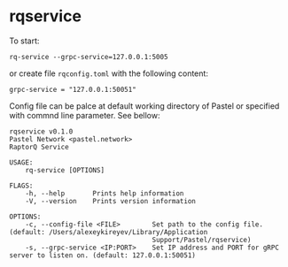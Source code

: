# rqservice

To start:

```
rq-service --grpc-service=127.0.0.1:5005
```
or create file `rqconfig.toml` with the following content:

```
grpc-service = "127.0.0.1:50051"
```

Config file can be palce at default working directory of Pastel or specified with commnd line parameter. See bellow:


```
rqservice v0.1.0
Pastel Network <pastel.network>
RaptorQ Service

USAGE:
    rq-service [OPTIONS]

FLAGS:
    -h, --help       Prints help information
    -V, --version    Prints version information

OPTIONS:
    -c, --config-file <FILE>        Set path to the config file. (default: /Users/alexeykireyev/Library/Application
                                    Support/Pastel/rqservice)
    -s, --grpc-service <IP:PORT>    Set IP address and PORT for gRPC server to listen on. (default: 127.0.0.1:50051)
```
